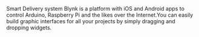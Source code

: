 Smart Delivery system 
Blynk is a platform with iOS and Android apps to control Arduino, Raspberry Pi and the likes over the Internet.You can easily build graphic interfaces for all your projects by simply dragging and dropping widgets.